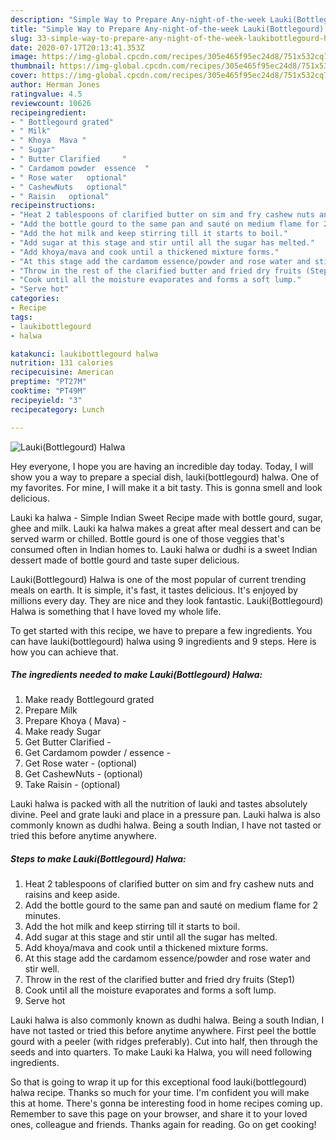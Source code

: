 ```yaml
---
description: "Simple Way to Prepare Any-night-of-the-week Lauki(Bottlegourd) Halwa"
title: "Simple Way to Prepare Any-night-of-the-week Lauki(Bottlegourd) Halwa"
slug: 33-simple-way-to-prepare-any-night-of-the-week-laukibottlegourd-halwa
date: 2020-07-17T20:13:41.353Z
image: https://img-global.cpcdn.com/recipes/305e465f95ec24d8/751x532cq70/laukibottlegourd-halwa-recipe-main-photo.jpg
thumbnail: https://img-global.cpcdn.com/recipes/305e465f95ec24d8/751x532cq70/laukibottlegourd-halwa-recipe-main-photo.jpg
cover: https://img-global.cpcdn.com/recipes/305e465f95ec24d8/751x532cq70/laukibottlegourd-halwa-recipe-main-photo.jpg
author: Herman Jones
ratingvalue: 4.5
reviewcount: 10626
recipeingredient:
- " Bottlegourd grated"
- " Milk"
- " Khoya  Mava "
- " Sugar"
- " Butter Clarified     "
- " Cardamom powder  essence  "
- " Rose water   optional"
- " CashewNuts   optional"
- " Raisin   optional"
recipeinstructions:
- "Heat 2 tablespoons of clarified butter on sim and fry cashew nuts and raisins and keep aside."
- "Add the bottle gourd to the same pan and sauté on medium flame for 2 minutes."
- "Add the hot milk and keep stirring till it starts to boil."
- "Add sugar at this stage and stir until all the sugar has melted."
- "Add khoya/mava and cook until a thickened mixture forms."
- "At this stage add the cardamom essence/powder and rose water and stir well."
- "Throw in the rest of the clarified butter and fried dry fruits (Step1)"
- "Cook until all the moisture evaporates and forms a soft lump."
- "Serve hot"
categories:
- Recipe
tags:
- laukibottlegourd
- halwa

katakunci: laukibottlegourd halwa 
nutrition: 131 calories
recipecuisine: American
preptime: "PT27M"
cooktime: "PT49M"
recipeyield: "3"
recipecategory: Lunch

---
```



![Lauki(Bottlegourd) Halwa](https://img-global.cpcdn.com/recipes/305e465f95ec24d8/751x532cq70/laukibottlegourd-halwa-recipe-main-photo.jpg)

Hey everyone, I hope you are having an incredible day today. Today, I will show you a way to prepare a special dish, lauki(bottlegourd) halwa. One of my favorites. For mine, I will make it a bit tasty. This is gonna smell and look delicious.

Lauki ka halwa - Simple Indian Sweet Recipe made with bottle gourd, sugar, ghee and milk. Lauki ka halwa makes a great after meal dessert and can be served warm or chilled. Bottle gourd is one of those veggies that&#39;s consumed often in Indian homes to. Lauki halwa or dudhi is a sweet Indian dessert made of bottle gourd and taste super delicious.

Lauki(Bottlegourd) Halwa is one of the most popular of current trending meals on earth. It is simple, it's fast, it tastes delicious. It's enjoyed by millions every day. They are nice and they look fantastic. Lauki(Bottlegourd) Halwa is something that I have loved my whole life.


To get started with this recipe, we have to prepare a few ingredients. You can have lauki(bottlegourd) halwa using 9 ingredients and 9 steps. Here is how you can achieve that.

<!--inarticleads1-->

##### The ingredients needed to make Lauki(Bottlegourd) Halwa:

1. Make ready  Bottlegourd grated
1. Prepare  Milk
1. Prepare  Khoya ( Mava) -
1. Make ready  Sugar
1. Get  Butter Clarified     -
1. Get  Cardamom powder / essence  -
1. Get  Rose water -  (optional)
1. Get  CashewNuts -  (optional)
1. Take  Raisin -  (optional)


Lauki halwa is packed with all the nutrition of lauki and tastes absolutely divine. Peel and grate lauki and place in a pressure pan. Lauki halwa is also commonly known as dudhi halwa. Being a south Indian, I have not tasted or tried this before anytime anywhere. 

<!--inarticleads2-->

##### Steps to make Lauki(Bottlegourd) Halwa:

1. Heat 2 tablespoons of clarified butter on sim and fry cashew nuts and raisins and keep aside.
1. Add the bottle gourd to the same pan and sauté on medium flame for 2 minutes.
1. Add the hot milk and keep stirring till it starts to boil.
1. Add sugar at this stage and stir until all the sugar has melted.
1. Add khoya/mava and cook until a thickened mixture forms.
1. At this stage add the cardamom essence/powder and rose water and stir well.
1. Throw in the rest of the clarified butter and fried dry fruits (Step1)
1. Cook until all the moisture evaporates and forms a soft lump.
1. Serve hot


Lauki halwa is also commonly known as dudhi halwa. Being a south Indian, I have not tasted or tried this before anytime anywhere. First peel the bottle gourd with a peeler (with ridges preferably). Cut into half, then through the seeds and into quarters. To make Lauki ka Halwa, you will need following ingredients. 

So that is going to wrap it up for this exceptional food lauki(bottlegourd) halwa recipe. Thanks so much for your time. I'm confident you will make this at home. There's gonna be interesting food in home recipes coming up. Remember to save this page on your browser, and share it to your loved ones, colleague and friends. Thanks again for reading. Go on get cooking!
